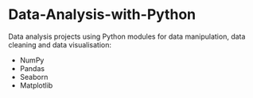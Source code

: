 # Data-Analysis-with-Python

Data analysis projects using Python modules for data manipulation, data cleaning and data visualisation:
- NumPy
- Pandas
- Seaborn
- Matplotlib
